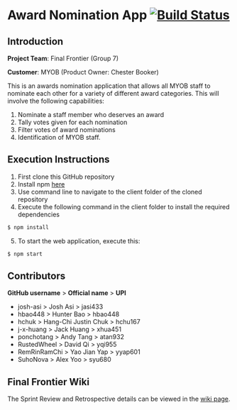 # Award Nomination App [![Build Status](https://travis-ci.com/hbao448/AwardNominationApp.svg?token=cciKEDpQyfT6yqJyJd58&branch=master)](https://travis-ci.com/hbao448/AwardNominationApp)
## Introduction
**Project Team**: Final Frontier (Group 7)

**Customer**: MYOB (Product Owner: Chester Booker)

This is an awards nomination application that allows all MYOB staff to nominate each other for a variety of different award categories. This will involve the following capabilities: 
1. Nominate a staff member who deserves an award
2. Tally votes given for each nomination
3. Filter votes of award nominations
4. Identification of MYOB staff.

## Execution Instructions
1. First clone this GitHub repository
2. Install npm [here](https://www.npmjs.com/get-npm)
3. Use command line to navigate to the client folder of the cloned repository
4. Execute the following command in the client folder to install the required dependencies
```sh
$ npm install
```
5. To start the web application, execute this:
```sh
$ npm start
```

## Contributors
**GitHub username** > **Official name** > **UPI**
* josh-asi > Josh Asi > jasi433
* hbao448 > Hunter Bao > hbao448
* hchuk > Hang-Chi Justin Chuk > hchu167
* j-x-huang > Jack Huang > xhua451
* ponchotang > Andy Tang > atan932
* RustedWheel > David Qi > yqi955
* RemRinRamChi > Yao Jian Yap > yyap601
* SuhoNova > Alex Yoo > syu680

## Final Frontier Wiki

The Sprint Review and Retrospective details can be viewed in the [wiki page](https://github.com/hbao448/AwardNominationApp/wiki).
